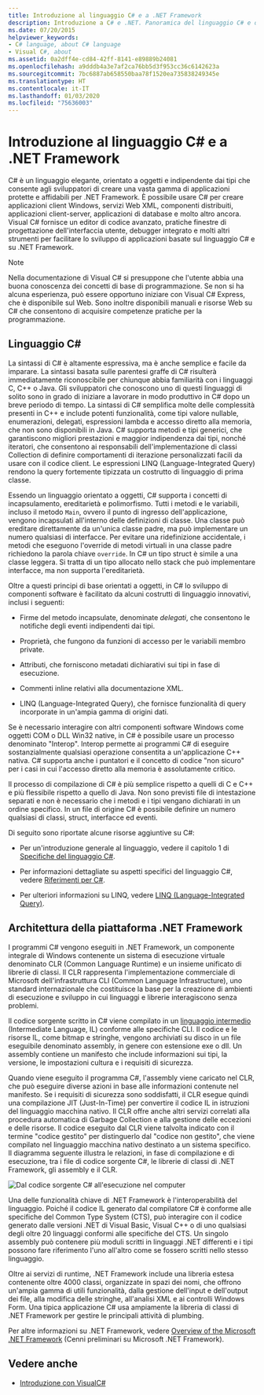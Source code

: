 ```yaml
---
title: Introduzione al linguaggio C# e a .NET Framework
description: Introduzione a C# e .NET. Panoramica del linguaggio C# e dell'ecosistema .NET.
ms.date: 07/20/2015
helpviewer_keywords:
- C# language, about C# language
- Visual C#, about
ms.assetid: 0a2dff4e-cd84-42ff-8141-e89889b24081
ms.openlocfilehash: a9dddb4a3e7af2ca76bb5d3f953cc36c6142623a
ms.sourcegitcommit: 7bc6887ab658550baa78f1520ea735838249345e
ms.translationtype: HT
ms.contentlocale: it-IT
ms.lasthandoff: 01/03/2020
ms.locfileid: "75636003"
---
```

# <a name="introduction-to-the-c-language-and-the-net-framework"></a>Introduzione al linguaggio C# e a .NET Framework

C# è un linguaggio elegante, orientato a oggetti e indipendente dai tipi che consente agli sviluppatori di creare una vasta gamma di applicazioni protette e affidabili per .NET Framework. È possibile usare C# per creare applicazioni client Windows, servizi Web XML, componenti distribuiti, applicazioni client-server, applicazioni di database e molto altro ancora. Visual C# fornisce un editor di codice avanzato, pratiche finestre di progettazione dell'interfaccia utente, debugger integrato e molti altri strumenti per facilitare lo sviluppo di applicazioni basate sul linguaggio C# e su .NET Framework.  
  
> [!NOTE]
> Nella documentazione di Visual C# si presuppone che l'utente abbia una buona conoscenza dei concetti di base di programmazione. Se non si ha alcuna esperienza, può essere opportuno iniziare con Visual C# Express, che è disponibile sul Web. Sono inoltre disponibili manuali e risorse Web su C# che consentono di acquisire competenze pratiche per la programmazione.  
  
## <a name="c-language"></a>Linguaggio C#

 La sintassi di C# è altamente espressiva, ma è anche semplice e facile da imparare. La sintassi basata sulle parentesi graffe di C# risulterà immediatamente riconoscibile per chiunque abbia familiarità con i linguaggi C, C++ o Java. Gli sviluppatori che conoscono uno di questi linguaggi di solito sono in grado di iniziare a lavorare in modo produttivo in C# dopo un breve periodo di tempo. La sintassi di C# semplifica molte delle complessità presenti in C++ e include potenti funzionalità, come tipi valore nullable, enumerazioni, delegati, espressioni lambda e accesso diretto alla memoria, che non sono disponibili in Java. C# supporta metodi e tipi generici, che garantiscono migliori prestazioni e maggior indipendenza dai tipi, nonché iteratori, che consentono ai responsabili dell'implementazione di classi Collection di definire comportamenti di iterazione personalizzati facili da usare con il codice client. Le espressioni LINQ (Language-Integrated Query) rendono la query fortemente tipizzata un costrutto di linguaggio di prima classe.  
  
 Essendo un linguaggio orientato a oggetti, C# supporta i concetti di incapsulamento, ereditarietà e polimorfismo. Tutti i metodi e le variabili, incluso il metodo `Main`, ovvero il punto di ingresso dell'applicazione, vengono incapsulati all'interno delle definizioni di classe. Una classe può ereditare direttamente da un'unica classe padre, ma può implementare un numero qualsiasi di interfacce. Per evitare una ridefinizione accidentale, i metodi che eseguono l'override di metodi virtuali in una classe padre richiedono la parola chiave `override`. In C# un tipo struct è simile a una classe leggera. Si tratta di un tipo allocato nello stack che può implementare interfacce, ma non supporta l'ereditarietà.  
  
 Oltre a questi principi di base orientati a oggetti, in C# lo sviluppo di componenti software è facilitato da alcuni costrutti di linguaggio innovativi, inclusi i seguenti:  
  
- Firme del metodo incapsulate, denominate *delegati*, che consentono le notifiche degli eventi indipendenti dai tipi.  
  
- Proprietà, che fungono da funzioni di accesso per le variabili membro private.  
  
- Attributi, che forniscono metadati dichiarativi sui tipi in fase di esecuzione.  
  
- Commenti inline relativi alla documentazione XML.  
  
- LINQ (Language-Integrated Query), che fornisce funzionalità di query incorporate in un'ampia gamma di origini dati.  
  
 Se è necessario interagire con altri componenti software Windows come oggetti COM o DLL Win32 native, in C# è possibile usare un processo denominato "Interop". Interop permette ai programmi C# di eseguire sostanzialmente qualsiasi operazione consentita a un'applicazione C++ nativa. C# supporta anche i puntatori e il concetto di codice "non sicuro" per i casi in cui l'accesso diretto alla memoria è assolutamente critico.  
  
 Il processo di compilazione di C# è più semplice rispetto a quelli di C e C++ e più flessibile rispetto a quello di Java. Non sono previsti file di intestazione separati e non è necessario che i metodi e i tipi vengano dichiarati in un ordine specifico. In un file di origine C# è possibile definire un numero qualsiasi di classi, struct, interfacce ed eventi.  
  
 Di seguito sono riportate alcune risorse aggiuntive su C#:  
  
- Per un'introduzione generale al linguaggio, vedere il capitolo 1 di [Specifiche del linguaggio C#](/dotnet/csharp/language-reference/language-specification/introduction).  
  
- Per informazioni dettagliate su aspetti specifici del linguaggio C#, vedere [Riferimenti per C#](../language-reference/index.md).  
  
- Per ulteriori informazioni su LINQ, vedere [LINQ (Language-Integrated Query)](../programming-guide/concepts/linq/index.md).  

## <a name="net-framework-platform-architecture"></a>Architettura della piattaforma .NET Framework

 I programmi C# vengono eseguiti in .NET Framework, un componente integrale di Windows contenente un sistema di esecuzione virtuale denominato CLR (Common Language Runtime) e un insieme unificato di librerie di classi. Il CLR rappresenta l'implementazione commerciale di Microsoft dell'infrastruttura CLI (Common Language Infrastructure), uno standard internazionale che costituisce la base per la creazione di ambienti di esecuzione e sviluppo in cui linguaggi e librerie interagiscono senza problemi.  
  
 Il codice sorgente scritto in C# viene compilato in un [linguaggio intermedio](../../standard/managed-code.md) (Intermediate Language, IL) conforme alle specifiche CLI. Il codice e le risorse IL, come bitmap e stringhe, vengono archiviati su disco in un file eseguibile denominato assembly, in genere con estensione exe o dll. Un assembly contiene un manifesto che include informazioni sui tipi, la versione, le impostazioni cultura e i requisiti di sicurezza.  
  
 Quando viene eseguito il programma C#, l'assembly viene caricato nel CLR, che può eseguire diverse azioni in base alle informazioni contenute nel manifesto. Se i requisiti di sicurezza sono soddisfatti, il CLR esegue quindi una compilazione JIT (Just-In-Time) per convertire il codice IL in istruzioni del linguaggio macchina nativo. Il CLR offre anche altri servizi correlati alla procedura automatica di Garbage Collection e alla gestione delle eccezioni e delle risorse. Il codice eseguito dal CLR viene talvolta indicato con il termine "codice gestito" per distinguerlo dal "codice non gestito", che viene compilato nel linguaggio macchina nativo destinato a un sistema specifico. Il diagramma seguente illustra le relazioni, in fase di compilazione e di esecuzione, tra i file di codice sorgente C#, le librerie di classi di .NET Framework, gli assembly e il CLR.  
  
 ![Dal codice sorgente C&#35; all'esecuzione nel computer](./media/introduction-to-the-csharp-language-and-the-net-framework/net-architecture-relationships.png)  
  
 Una delle funzionalità chiave di .NET Framework è l'interoperabilità del linguaggio. Poiché il codice IL generato dal compilatore C# è conforme alle specifiche del Common Type System (CTS), può interagire con il codice generato dalle versioni .NET di Visual Basic, Visual C++ o di uno qualsiasi degli oltre 20 linguaggi conformi alle specifiche del CTS. Un singolo assembly può contenere più moduli scritti in linguaggi .NET differenti e i tipi possono fare riferimento l'uno all'altro come se fossero scritti nello stesso linguaggio.  
  
 Oltre ai servizi di runtime, .NET Framework include una libreria estesa contenente oltre 4000 classi, organizzate in spazi dei nomi, che offrono un'ampia gamma di utili funzionalità, dalla gestione dell'input e dell'output dei file, alla modifica delle stringhe, all'analisi XML e ai controlli Windows Form. Una tipica applicazione C# usa ampiamente la libreria di classi di .NET Framework per gestire le principali attività di plumbing.  
  
 Per altre informazioni su .NET Framework, vedere [Overview of the Microsoft .NET Framework](../../framework/get-started/overview.md) (Cenni preliminari su Microsoft .NET Framework).  
  
## <a name="see-also"></a>Vedere anche

- [Introduzione con VisualC#](/visualstudio/ide/quickstart-csharp-console)
